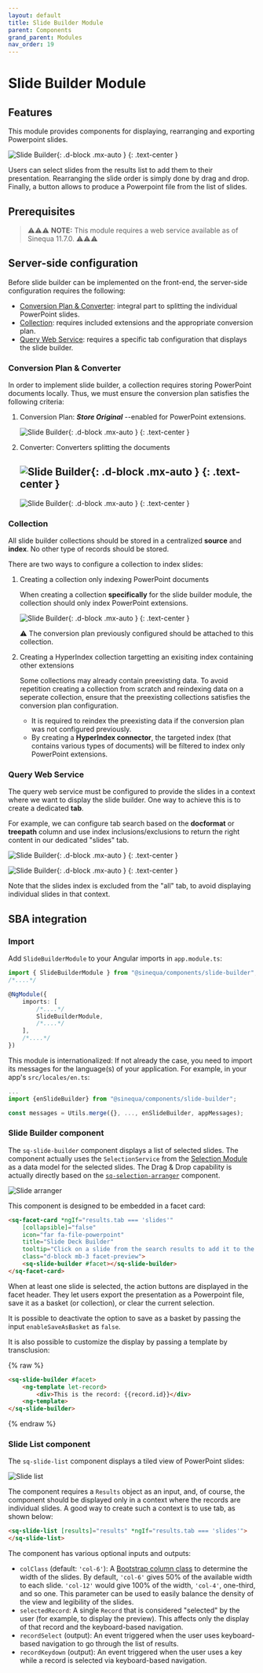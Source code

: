 ```yaml
---
layout: default
title: Slide Builder Module
parent: Components
grand_parent: Modules
nav_order: 19
---
```


# Slide Builder Module

## Features

This module provides components for displaying, rearranging and exporting Powerpoint slides.

![Slide Builder]({{site.baseurl}}assets/modules/slide-builder/slide-builder.png){: .d-block .mx-auto }
{: .text-center }

Users can select slides from the results list to add them to their presentation. Rearranging the slide order is simply done by drag and drop. Finally, a button allows to produce a Powerpoint file from the list of slides.

## Prerequisites

> ⚠️⚠️⚠️ **NOTE:** This module requires a web service available as of Sinequa 11.7.0. ⚠️⚠️⚠️

## Server-side configuration

Before slide builder can be implemented on the front-end, the server-side configuration requires the following:

- [Conversion Plan & Converter](#conversion-plan--converter): integral part to splitting the individual PowerPoint slides.
- [Collection](#collection): requires included extensions and the appropriate conversion plan.
- [Query Web Service](#query-web-service): requires a specific tab configuration that displays the slide builder.

### Conversion Plan & Converter

In order to implement slide builder, a collection requires storing PowerPoint documents locally.
Thus, we must ensure the conversion plan satisfies the following criteria:

1. Conversion Plan: ***Store Original*** --enabled for PowerPoint extensions.

    ![Slide Builder]({{site.baseurl}}assets/modules/slide-builder/slide-conversionplan.png){: .d-block .mx-auto }
    {: .text-center }

2. Converter: Converters splitting the documents

    ![Slide Builder]({{site.baseurl}}assets/modules/slide-builder/slide-converter1.png){: .d-block .mx-auto }
    {: .text-center }
    ---
    ![Slide Builder]({{site.baseurl}}assets/modules/slide-builder/slide-converter2.png){: .d-block .mx-auto }
    {: .text-center }

### Collection

All slide builder collections should be stored in a centralized **source** and **index**. No other type of records should be stored.

There are two ways to configure a collection to index slides:

1. Creating a collection only indexing PowerPoint documents

    When creating a collection **specifically** for the slide builder module, the collection should only index PowerPoint extensions.

    ![Slide Builder]({{site.baseurl}}assets/modules/slide-builder/slide-extensions.png){: .d-block .mx-auto }
    {: .text-center }

    ⚠️ The conversion plan previously configured should be attached to this collection.

2. Creating a HyperIndex collection targetting an exisiting index containing other extensions

    Some collections may already contain preexisting data. To avoid repetition creating a collection from scratch and reindexing data on a seperate collection,
    ensure that the preexisting collections satisfies the conversion plan configuration.

    - It is required to reindex the preexisting data if the conversion plan was not configured previously.
    - By creating a **HyperIndex connector**, the targeted index (that contains various types of documents) will be filtered to index only PowerPoint extensions.

### Query Web Service

The query web service must be configured to provide the slides in a context where we want to display the slide builder. One way to achieve this is to create a dedicated **tab**.

For example, we can configure tab search based on the **docformat** or **treepath** column and use index inclusions/exclusions to return the right content in our dedicated "slides" tab.

![Slide Builder]({{site.baseurl}}assets/modules/slide-builder/slide-queryservice-tabs1.png){: .d-block .mx-auto }
{: .text-center }

![Slide Builder]({{site.baseurl}}assets/modules/slide-builder/slide-queryservice-tabs2.png){: .d-block .mx-auto }
{: .text-center }

Note that the slides index is excluded from the "all" tab, to avoid displaying individual slides in that context.

## SBA integration

### Import

Add `SlideBuilderModule` to your Angular imports in `app.module.ts`:

```ts
import { SlideBuilderModule } from "@sinequa/components/slide-builder";
/*....*/

@NgModule({
    imports: [
        /*....*/
        SlideBuilderModule,
        /*....*/
    ],
    /*....*/
})
```

This module is internationalized: If not already the case, you need to import its messages for the language(s) of your application. For example, in your app's `src/locales/en.ts`:

```ts
...
import {enSlideBuilder} from "@sinequa/components/slide-builder";

const messages = Utils.merge({}, ..., enSlideBuilder, appMessages);
```

### Slide Builder component

The `sq-slide-builder` component displays a list of selected slides. The component actually uses the `SelectionService` from the [Selection Module](selection.html) as a data model for the selected slides. The Drag & Drop capability is actually directly based on the [`sq-selection-arranger`](selection.html#selection-arranger) component.

![Slide arranger]({{site.baseurl}}assets/modules/slide-builder/slide-arranger.png)

This component is designed to be embedded in a facet card:

```html
<sq-facet-card *ngIf="results.tab === 'slides'"
    [collapsible]="false"
    icon="far fa-file-powerpoint"
    title="Slide Deck Builder"
    tooltip="Click on a slide from the search results to add it to the Slide Deck Builder."
    class="d-block mb-3 facet-preview">
    <sq-slide-builder #facet></sq-slide-builder>
</sq-facet-card>
```

<!-- <doc-slide-builder></doc-slide-builder> -->

When at least one slide is selected, the action buttons are displayed in the facet header. They let users export the presentation as a Powerpoint file, save it as a basket (or collection), or clear the current selection.

It is possible to deactivate the option to save as a basket by passing the input `enableSaveAsBasket` as `false`.

It is also possible to customize the display by passing a template by transclusion:

{% raw %}
```html
<sq-slide-builder #facet>
    <ng-template let-record>
        <div>This is the record: {{record.id}}</div>
    <ng-template>
</sq-slide-builder>
```
{% endraw %}

### Slide List component

The `sq-slide-list` component displays a tiled view of PowerPoint slides:

![Slide list]({{site.baseurl}}assets/modules/slide-builder/slide-list.png)

The component requires a `Results` object as an input, and, of course, the component should be displayed only in a context where the records are individual slides. A good way to create such a context is to use tab, as shown below:

```html
<sq-slide-list [results]="results" *ngIf="results.tab === 'slides'">
</sq-slide-list>
```

<!-- <doc-slide-list></doc-slide-list> -->

The component has various optional inputs and outputs:

- `colClass` (default: `'col-6'`): A [Bootstrap column class](https://getbootstrap.com/docs/4.0/layout/grid/) to determine the width of the slides. By default, `'col-6'` gives 50% of the available width to each slide. `'col-12'` would give 100% of the width, `'col-4'`, one-third, and so one. This parameter can be used to easily balance the density of the view and legibility of the slides.
- `selectedRecord`: A single `Record` that is considered "selected" by the user (for example, to display the preview). This affects only the display of that record and the keyboard-based navigation.
- `recordSelect` (output): An event triggered when the user uses keyboard-based navigation to go through the list of results.
- `recordKeydown` (output): An event triggered when the user uses a key while a record is selected via keyboard-based navigation.
